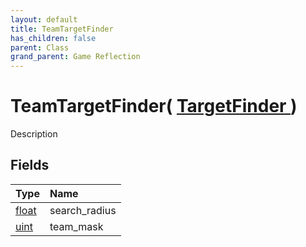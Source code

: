 ```yaml
---
layout: default
title: TeamTargetFinder
has_children: false
parent: Class
grand_parent: Game Reflection
---
```

# TeamTargetFinder( [ TargetFinder ](/docs/game-reflection/classes/target_finder) )
Description 

## Fields

| Type | Name |
|:-------------|:--------------|
| [float](/docs/game-reflection/components/float) | search_radius |
| [uint](/docs/game-reflection/components/uint) | team_mask |

